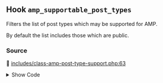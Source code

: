 ## Hook `amp_supportable_post_types`


Filters the list of post types which may be supported for AMP.

By default the list includes those which are public.

### Source

:link: [includes/class-amp-post-type-support.php:63](../../includes/class-amp-post-type-support.php#L63)

<details>
<summary>Show Code</summary>

```php
return array_values( (array) apply_filters( 'amp_supportable_post_types', $post_types ) );
```

</details>
